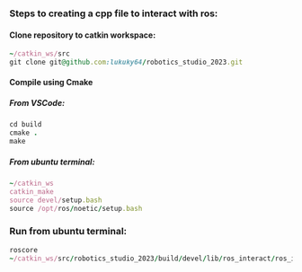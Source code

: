 ### Steps to creating a cpp file to interact with ros:

#### Clone repository to catkin workspace:
```ruby
~/catkin_ws/src
git clone git@github.com:lukuky64/robotics_studio_2023.git

```


#### Compile using Cmake
##### From VSCode:
```ruby
cd build
cmake .
make
```

##### From ubuntu terminal:
```ruby
~/catkin_ws
catkin_make
source devel/setup.bash
source /opt/ros/noetic/setup.bash

```

### Run from ubuntu terminal:
```ruby
roscore
~/catkin_ws/src/robotics_studio_2023/build/devel/lib/ros_interact/ros_interact_node
```
